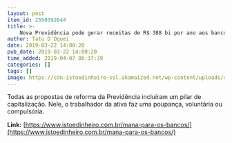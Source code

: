 ```yaml
---
layout: post
item_id: 2550392044
title: >-
    Nova Previdência pode gerar receitas de R$ 388 bi por ano aos bancos
author: Tatu D'Oquei
date: 2019-03-22 14:00:20
pub_date: 2019-03-22 14:00:20
time_added: 2019-04-07 06:37:39
categories: []
tags: []
image: https://cdn-istoedinheiro-ssl.akamaized.net/wp-content/uploads/sites/17/2019/03/din1113-unifisco.jpg
---
```


Todas as propostas de reforma da Previdência incluíram um pilar de capitalização. Nele, o trabalhador da ativa faz uma poupança, voluntária ou compulsória.

**Link:** [https://www.istoedinheiro.com.br/mana-para-os-bancos/](https://www.istoedinheiro.com.br/mana-para-os-bancos/)

